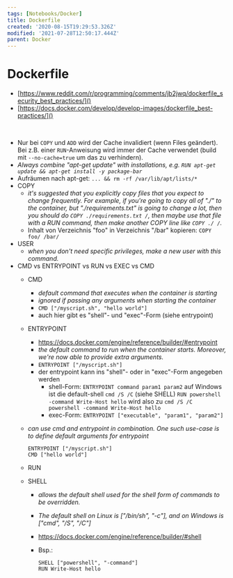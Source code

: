 ```yaml
---
tags: [Notebooks/Docker]
title: Dockerfile
created: '2020-08-15T19:29:53.326Z'
modified: '2021-07-28T12:50:17.444Z'
parent: Docker
---
```


# Dockerfile
- [https://www.reddit.com/r/programming/comments/jb2jwq/dockerfile_security_best_practices/]()
- [https://docs.docker.com/develop/develop-images/dockerfile_best-practices/]()

<br/>

- Nur bei `COPY` und `ADD` wird der Cache invalidiert (wenn Files geändert). Bei z.B. einer `RUN`-Anweisung wird immer der Cache verwendet (build mit `--no-cache=true` um das zu verhindern).
- *Always combine "apt-get update" with installations, e.g. `RUN apt-get update && apt-get install -y package-bar`*
- Aufräumen nach apt-get: `... && rm -rf /var/lib/apt/lists/*`
- COPY
  - *it's suggested that you explicitly copy files that you expect to change frequently. For example, if you're going to copy all of "./" to the container, but "./requirements.txt" is going to change a lot, then you should do `COPY ./requirements.txt /`, then maybe use that file with a RUN command, then make another COPY line like `COPY ./ /`.*
  - Inhalt von Verzeichnis "foo" in Verzeichnis "/bar" kopieren: `COPY foo/ /bar/` 
- USER
  - *when you don't need specific privileges, make a new user with this command.*
- CMD vs ENTRYPOINT vs RUN vs EXEC vs CMD
  - CMD
    - *default command that executes when the container is starting*
    - *ignored if passing any arguments when starting the container*
    - `CMD ["/myscript.sh", "hello world"]`
    - auch hier gibt es "shell"- und "exec"-Form (siehe entrypoint)
  - ENTRYPOINT
    - https://docs.docker.com/engine/reference/builder/#entrypoint
    - *the default command to run when the container starts. Moreover, we're now able to provide extra arguments.*
    - `ENTRYPOINT ["/myscript.sh"]`
    - der entrypoint kann ins "shell"- oder in "exec"-Form angegeben werden
      - shell-Form: `ENTRYPOINT command param1 param2`
        auf Windows ist die default-shell `cmd /S /C` (siehe SHELL)
        `RUN powershell -command Write-Host hello` wird also zu `cmd /S /C powershell -command Write-Host hello`
      - exec-Form: `ENTRYPOINT ["executable", "param1", "param2"]`
  - *can use cmd and entrypoint in combination. One such use-case is to define default arguments for entrypoint*

    ```
    ENTRYPOINT ["/myscript.sh"]
    CMD ["hello world"]
    ``` 

  - RUN
  - SHELL
    - *allows the default shell used for the shell form of commands to be overridden.*
    - *The default shell on Linux is ["/bin/sh", "-c"], and on Windows is ["cmd", "/S", "/C"]*
    - https://docs.docker.com/engine/reference/builder/#shell
    - Bsp.:

      ```
      SHELL ["powershell", "-command"]
      RUN Write-Host hello
      ```
